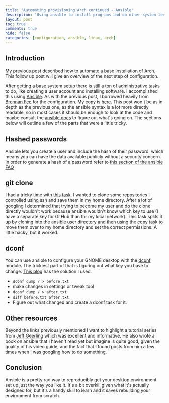 ```yaml
---
title: "Automating provisioning Arch continued - Ansible"
description: "Using ansible to install programs and do other system level configuration"
layout: post
toc: true
comments: true
hide: false
categories: [configuration, ansible, linux, arch]
---
```


## Introduction

My [previous post](http://blog.ianpreston.ca/2020/10/14/arch-bootstrap.html) described how to automate a base installation of [Arch](https://www.archlinux.org/). This follow up post will give an overview of the next step of configuration.

After getting a base system setup there is still a ton of administrative tasks to do, like creating a user account and installing software. I accomplished this using [Ansible](https://www.ansible.com/). As with the previous post, I borrowed heavily from [Brennan Fee](https://github.com/brennanfee/provision-arch) for the configuration. My copy is [here](https://github.com/ianepreston/recipes/tree/master/ansible). This post won't be as in depth as the previous one, as the ansible syntax is a lot more directly readable, so in most cases it should be enough to look at the code and maybe consult the [ansible docs](https://docs.ansible.com/) to figure out what's going on. The sections below will outline a few of the parts that were a little tricky.

## Hashed passwords

Ansible lets you create a user and include the hash of their password, which means you can have the data available publicly without a security concern. In order to generate a hash of a password refer to [this section of the ansible FAQ](https://docs.ansible.com/ansible/latest/reference_appendices/faq.html#how-do-i-generate-encrypted-passwords-for-the-user-module)

## git clone

I had a tricky time with [this task](https://github.com/ianepreston/recipes/blob/master/ansible/roles/dotfiles/tasks/main.yml). I wanted to clone some repositories I controlled using ssh and save them in my home directory. After a lot of googling I determined that trying to become my user and do the clone directly wouldn't work because ansible wouldn't know which key to use (I have a separate key for GitHub than for my local network). This task splits it up by cloning into the ansible user directory and then using the copy task to move them over to my home directory and set the correct permissions. A little hacky, but it worked.

## dconf

You can use ansible to configure your GNOME desktop with the [dconf](https://docs.ansible.com/ansible/latest/collections/community/general/dconf_module.html) module. The trickiest part of that is figuring out what key you have to change. [This blog](https://opensource.com/article/18/5/manage-your-workstation-ansible-part-3) has the solution I used.

* ```dconf dump / > before.txt```
* make changes in settings or tweak tool
* ```dconf dump / > after.txt```
* ```diff before.txt after.txt```
* Figure out what changed and create a dconf task for it.

## Other resources

Beyond the links previously mentioned I want to highlight a tutorial series from [Jeff Geerling](https://www.youtube.com/watch?v=goclfp6a2IQ) which was excellent and informative. He also wrote a book on ansible that I haven't read yet but imagine is quite good, given the quality of his video guide, and the fact that I found posts from him a few times when I was googling how to do something.

## Conclusion

Ansible is a pretty rad way to reproducibly get your desktop environment set up just the way you like it. It's a bit overkill given what it's actually designed for, but it's a handy skill to learn and it saves rebuilding your environment from scratch.
